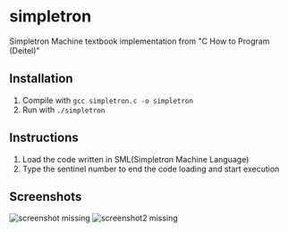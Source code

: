 # simpletron
Simpletron Machine textbook implementation from "C How to Program (Deitel)"

## Installation
1. Compile with `gcc simpletron.c -o simpletron`
2. Run with `./simpletron`

## Instructions
1. Load the code written in SML(Simpletron Machine Language)
2. Type the sentinel number to end the code loading and start execution

## Screenshots
![screenshot missing](screenshot.jpg)
![screenshot2 missing](screenshot2.jpg)
